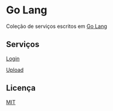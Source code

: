 # Go Lang

Coleção de serviços escritos em [Go Lang](https://go.dev/)

## Serviços

[Login](./login/README.md)

[Upload](./upload/README.md)

## Licença

[MIT](./LICENSE)
